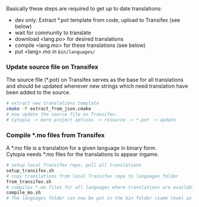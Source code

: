 Basically these steps are required to get up to date translations:
- dev only: Extract \*.pot template from code, upload to Transifex (see below)
- wait for community to translate
- download \<lang.po\> for desired translations
- compile \<lang.mo\> for these translations (see below)
- put \<lang\>.mo in ```bin/languages/```

### Update source file on Transifex
The source file (\*.pot) on Transifex serves as the base for all translations and
should be updated whenever new strings which need translation have been added to the source.

```bash
# extract new translations template
cmake -P extract_from_json.cmake
# now update the source file on Transifex:
# Cytopia -> more project options -> resource -> *.pot -> update
```

### Compile *.mo files from Transifex
A \*.mo file is a translation for a given language in binary form.  
Cytopia needs \*.mo files for the translations to appear ingame.

```bash
# setup local Transifex repo, pull all translations
setup_transifex.sh
# copy translations from local Transifex repo to languages folder
from_transifex.sh
# compiles *.mo files for all languages where translations are available
compile_mo.sh
# The languages folder can now be put in the bin folder (same level as the executable).
```
